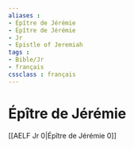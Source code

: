 ```yaml
---
aliases : 
- Épître de Jérémie
- Épître de Jérémie
- Jr
- Epistle of Jeremiah
tags : 
- Bible/Jr
- français
cssclass : français
---
```


# Épître de Jérémie

[[AELF Jr 0|Épître de Jérémie 0]]
